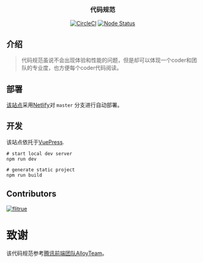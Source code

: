 <h3 align="center">代码规范</h3>

<p align="center">
<a href="https://circleci.com/gh/W-FE/code-guide" target="_blank"><img src="https://circleci.com/gh/W-FE/code-guide.svg?style=svg" alt="CircleCI"/></a>
<a href="https://www.npmjs.com/package/vuepress" target="_blank"><img src="https://img.shields.io/node/v/vuepress.svg" alt="Node Status"/></a>
</p>

## 介绍

> 代码规范虽说不会出现体验和性能的问题，但是却可以体现一个coder和团队的专业度，也方便每个coder代码阅读。

## 部署

[该站点](https://code-guide.netlify.com/)采用[Netlify](https://www..netlify.com/)对 `master` 分支进行自动部署。

## 开发

该站点依托于[VuePress](https://github.com/vuejs/vuepress).

```
# start local dev server
npm run dev

# generate static project
npm run build
```

## Contributors

[![flitrue](https://avatars2.githubusercontent.com/u/15258895?s=60&v=32)](https://github.com/flitrue)

# 致谢

该代码规范参考[腾讯前端团队AlloyTeam](http://alloyteam.github.io/CodeGuide/)。